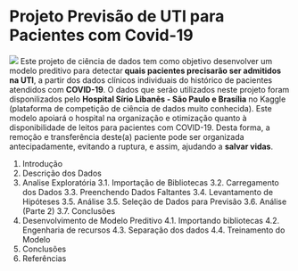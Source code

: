 # Projeto Previsão de UTI para Pacientes com Covid-19
 <img src="https://img.olhardigital.com.br/wp-content/uploads/2019/12/20191219064913-1207x450.jpg">
 Este projeto de ciência de dados tem como objetivo desenvolver um modelo preditivo para detectar<b> quais pacientes precisarão ser admitidos na UTI</b>, a partir dos dados clínicos individuais do histórico de pacientes atendidos com <b>COVID-19</b>. O dados que serão utilizados neste projeto foram disponilizados pelo <b>Hospital Sírio Libanês - São Paulo e Brasília</b> no Kaggle (plataforma de competição de ciência de dados muito conhecida). Este modelo apoiará o hospital na organização e otimização quanto à disponibilidade de leitos para pacientes com COVID-19. Desta forma, a remoção e transferência deste(a) paciente pode ser organizada antecipadamente, evitando a ruptura, e assim, ajudando a <b>salvar vidas</b>.

1. Introdução
2. Descrição dos Dados
3. Analise Exploratória
   3.1. Importação de Bibliotecas
   3.2. Carregamento dos Dados
   3.3. Preenchendo Dados Faltantes
   3.4. Levantamento de Hipóteses
   3.5. Análise
   3.5. Seleção de Dados para Previsão
   3.6. Análise (Parte 2)
   3.7. Conclusões
4. Desenvolvimento de Modelo Preditivo
   4.1. Importando bibliotecas
   4.2. Engenharia de recursos
   4.3. Separação dos dados
   4.4. Treinamento do Modelo
5. Conclusões
6. Referências
